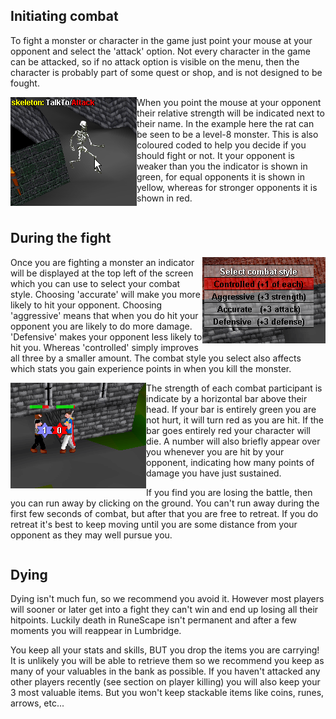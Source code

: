 <h2 class="rsc-centre-text">Initiating combat</h2>
To fight a monster or character in the game just point your mouse at your opponent and select the 'attack' option. Not every character in the game can be attacked, so if no attack option is visible on the menu, then the character is probably part of some quest or shop, and is not designed to be fought.

<a href="/manual-images/combat-hover.png"><img class="rsc-image" src="/manual-images/combat-hover.png" alt="Hovering the mouse over a skeleton in game" align="left" /></a>

When you point the mouse at your opponent their relative strength will be indicated next to their name. In the example here the rat can be seen to be a level-8 monster. This is also coloured coded to help you decide if you should fight or not. It your opponent is weaker than you the indicator is shown in green, for equal opponents it is shown in yellow, whereas for stronger opponents it is shown in red.

<div style="clear:both;"></div>

<h2 class="rsc-centre-text">During the fight</h2>
<a href="/manual-images/combat-style.png"><img class="rsc-image" src="/manual-images/combat-style.png" alt="Combat style interface in game" align="right" /></a>
Once you are fighting a monster an indicator will be displayed at the top left of the screen which you can use to select your combat style. Choosing 'accurate' will make you more likely to hit your opponent. Choosing 'aggressive' means that when you do hit your opponent you are likely to do more damage. 'Defensive' makes your opponent less likely to hit you. Whereas 'controlled' simply improves all three by a smaller amount. The combat style you select also affects which stats you gain experience points in when you kill the monster.

<div style="clear:both;"></div>

<a href="/manual-images/combat-fight.png"><img class="rsc-image" src="/manual-images/combat-fight.png" alt="A player fighting a guard in game" align="left" /></a>
The strength of each combat participant is indicate by a horizontal bar above their head. If your bar is entirely green you are not hurt, it will turn red as you are hit. If the bar goes entirely red your character will die. A number will also briefly appear over you whenever you are hit by your opponent, indicating how many points of damage you have just sustained.

If you find you are losing the battle, then you can run away by clicking on the ground. You can't run away during the first few seconds of combat, but after that you are free to retreat. If you do retreat it's best to keep moving until you are some distance from your opponent as they may well pursue you.

<div style="clear:both;"></div>

<h2 class="rsc-centre-text">Dying</h2>
Dying isn't much fun, so we recommend you avoid it. However most players will sooner or later get into a fight they can't win and end up losing all their hitpoints. Luckily death in RuneScape isn't permanent and after a few moments you will reappear in Lumbridge.

You keep all your stats and skills, BUT you drop the items you are carrying! It is unlikely you will be able to retrieve them so we recommend you keep as many of your valuables in the bank as possible. If you haven't attacked any other players recently (see section on player killing) you will also keep your 3 most valuable items. But you won't keep stackable items like coins, runes, arrows, etc...
